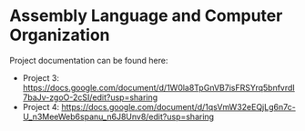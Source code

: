 # Assembly Language and Computer Organization
Project documentation can be found here:
- Project 3: https://docs.google.com/document/d/1W0la8TpGnVB7isFRSYrq5bnfvrdI7baJv-zgoO-2cSI/edit?usp=sharing
- Project 4: https://docs.google.com/document/d/1qsVmW32eEQjLg6n7c-U_n3MeeWeb6spanu_n6J8Unv8/edit?usp=sharing
